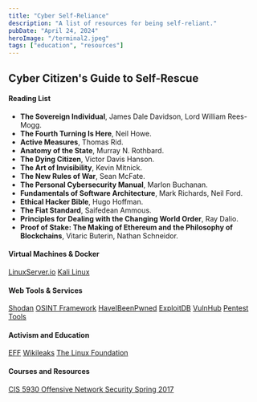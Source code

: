 ```yaml
---
title: "Cyber Self-Reliance"
description: "A list of resources for being self-reliant."
pubDate: "April 24, 2024"
heroImage: "/terminal2.jpeg"
tags: ["education", "resources"]
---
```


## Cyber Citizen's Guide to Self-Rescue

#### Reading List
- **The Sovereign Individual**, James Dale Davidson, Lord William Rees-Mogg.
- **The Fourth Turning Is Here**, Neil Howe.
- **Active Measures**, Thomas Rid.
- **Anatomy of the State**, Murray N. Rothbard.
- **The Dying Citizen**, Victor Davis Hanson.
- **The Art of Invisibility**, Kevin Mitnick.
- **The New Rules of War**, Sean McFate.
- **The Personal Cybersecurity Manual**, Marlon Buchanan.
- **Fundamentals of Software Architecture**, Mark Richards, Neil Ford.
- **Ethical Hacker Bible**, Hugo Hoffman.
- **The Fiat Standard**, Saifedean Ammous.
- **Principles for Dealing with the Changing World Order**, Ray Dalio.
- **Proof of Stake: The Making of Ethereum and the Philosophy of Blockchains**, Vitaric Buterin, Nathan Schneidor.

#### Virtual Machines & Docker
[LinuxServer.io](https://www.linuxserver.io)
[Kali Linux](https://www.kali.org/get-kali/#kali-platforms)

#### Web Tools & Services
[Shodan](https://www.shodan.io)
[OSINT Framework](https://osintframework.com/)
[HaveIBeenPwned](https://haveibeenpwned.com/)
[ExploitDB](https://www.exploit-db.com/)
[VulnHub](https://www.vulnhub.com/)
[Pentest Tools](https://pentest-tools.com/)

#### Activism and Education
[EFF](https://www.eff.org)
[Wikileaks](https://www.wikileaks.org)
[The Linux Foundation](https://linuxfoundation.org)
#### Courses and Resources 
[CIS 5930 Offensive Network Security Spring 2017](https://www.cs.fsu.edu/~liux/courses/offensivenetsec/index.html)
